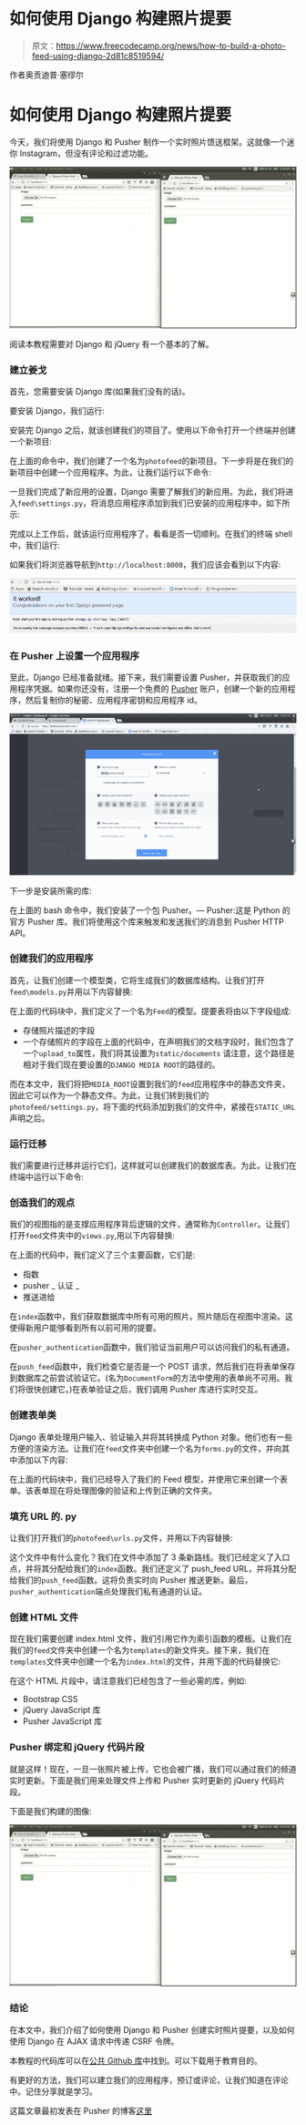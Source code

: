 # 如何使用 Django 构建照片提要

> 原文：<https://www.freecodecamp.org/news/how-to-build-a-photo-feed-using-django-2d81c8519594/>

作者奥贡迪普·塞缪尔

# 如何使用 Django 构建照片提要

今天，我们将使用 Django 和 Pusher 制作一个实时照片馈送框架。这就像一个迷你 Instagram，但没有评论和过滤功能。

![0*aTITCCoNi8aLM4_G](img/0e6a1700540b77d4a90f15128b90e0f0.png)

阅读本教程需要对 Django 和 jQuery 有一个基本的了解。

### 建立姜戈

首先，您需要安装 Django 库(如果我们没有的话)。

要安装 Django，我们运行:

安装完 Django 之后，就该创建我们的项目了。使用以下命令打开一个终端并创建一个新项目:

在上面的命令中，我们创建了一个名为`photofeed`的新项目。下一步将是在我们的新项目中创建一个应用程序。为此，让我们运行以下命令:

一旦我们完成了新应用的设置，Django 需要了解我们的新应用。为此，我们将进入`feed\settings.py`，将消息应用程序添加到我们已安装的应用程序中，如下所示:

完成以上工作后，就该运行应用程序了，看看是否一切顺利。在我们的终端 shell 中，我们运行:

如果我们将浏览器导航到`http://localhost:8000`，我们应该会看到以下内容:

![0*Bh4MhbFyoq9kt2XQ](img/2c8ca9b06b1a51b5ad23c13b5e8eb838.png)

### 在 Pusher 上设置一个应用程序

至此，Django 已经准备就绪。接下来，我们需要设置 Pusher，并获取我们的应用程序凭据。如果你还没有，注册一个免费的 [Pusher](https://pusher.com/signup) 账户，创建一个新的应用程序，然后复制你的秘密、应用程序密钥和应用程序 id。

![0*lYy3cb9EF5I8Pz1E](img/8c46bc7141062b39893c9818d0d7accd.png)

下一步是安装所需的库:

在上面的 bash 命令中，我们安装了一个包 Pusher。— Pusher:这是 Python 的官方 Pusher 库。我们将使用这个库来触发和发送我们的消息到 Pusher HTTP API。

### 创建我们的应用程序

首先，让我们创建一个模型类，它将生成我们的数据库结构。让我们打开`feed\models.py`并用以下内容替换:

在上面的代码块中，我们定义了一个名为`Feed`的模型。提要表将由以下字段组成:

*   存储照片描述的字段
*   一个存储照片的字段在上面的代码中，在声明我们的文档字段时，我们包含了一个`upload_to`属性，我们将其设置为`static/documents`
    请注意，这个路径是相对于我们现在要设置的`DJANGO MEDIA ROOT`的路径的。

而在本文中，我们将把`MEDIA_ROOT`设置到我们的`feed`应用程序中的静态文件夹，因此它可以作为一个静态文件。为此，让我们转到我们的`photofeed/settings.py`，将下面的代码添加到我们的文件中，紧接在`STATIC_URL`声明之后。

### 运行迁移

我们需要进行迁移并运行它们，这样就可以创建我们的数据库表。为此，让我们在终端中运行以下命令:

### 创造我们的观点

我们的视图指的是支撑应用程序背后逻辑的文件，通常称为`Controller`。让我们打开`feed`文件夹中的`views.py`,用以下内容替换:

在上面的代码中，我们定义了三个主要函数，它们是:

*   指数
*   pusher _ 认证 _
*   推送进给

在`index`函数中，我们获取数据库中所有可用的照片。照片随后在视图中渲染。这使得新用户能够看到所有以前可用的提要。

在`pusher_authentication`函数中，我们验证当前用户可以访问我们的私有通道。

在`push_feed`函数中，我们检查它是否是一个 POST 请求，然后我们在将表单保存到数据库之前尝试验证它。(名为`DocumentForm`的方法中使用的表单尚不可用。我们将很快创建它。)在表单验证之后，我们调用 Pusher 库进行实时交互。

### 创建表单类

Django 表单处理用户输入、验证输入并将其转换成 Python 对象。他们也有一些方便的渲染方法。让我们在`feed`文件夹中创建一个名为`forms.py`的文件，并向其中添加以下内容:

在上面的代码块中，我们已经导入了我们的 Feed 模型，并使用它来创建一个表单。该表单现在将处理图像的验证和上传到正确的文件夹。

### 填充 URL 的. py

让我们打开我们的`photofeed\urls.py`文件，并用以下内容替换:

这个文件中有什么变化？我们在文件中添加了 3 条新路线。我们已经定义了入口点，并将其分配给我们的`index`函数。我们还定义了 push_feed URL，并将其分配给我们的`push_feed`函数。这将负责实时向 Pusher 推送更新。最后，`pusher_authentication`端点处理我们私有通道的认证。

### 创建 HTML 文件

现在我们需要创建 index.html 文件，我们引用它作为索引函数的模板。让我们在我们的`feed`文件夹中创建一个名为`templates`的新文件夹。接下来，我们在`templates`文件夹中创建一个名为`index.html`的文件，并用下面的代码替换它:

在这个 HTML 片段中，请注意我们已经包含了一些必需的库，例如:

*   Bootstrap CSS
*   jQuery JavaScript 库
*   Pusher JavaScript 库

### Pusher 绑定和 jQuery 代码片段

就是这样！现在，一旦一张照片被上传，它也会被广播，我们可以通过我们的频道实时更新。下面是我们用来处理文件上传和 Pusher 实时更新的 jQuery 代码片段。

下面是我们构建的图像:

![0*JzA7njPCUC9-ozFM](img/f20aa95c3c066180c3f99a2ad63241cb.png)

### 结论

在本文中，我们介绍了如何使用 Django 和 Pusher 创建实时照片提要，以及如何使用 Django 在 AJAX 请求中传递 CSRF 令牌。

本教程的代码库可以在[公共 Github 库](https://github.com/samuelayo/pusher_django_photo_feed)中找到。可以下载用于教育目的。

有更好的方法，我们可以建立我们的应用程序，预订或评论，让我们知道在评论中。记住分享就是学习。

这篇文章最初发表在 Pusher 的博客[这里](https://blog.pusher.com/build-a-photo-feed-using-django/)